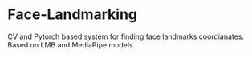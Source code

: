 # Face-Landmarking
CV and Pytorch based system for finding face landmarks coordianates. Based on LMB and MediaPipe models.
